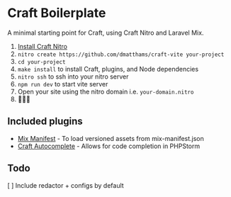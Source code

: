 # Craft Boilerplate

A minimal starting point for Craft, using Craft Nitro and Laravel Mix.

1. [Install Craft Nitro](https://getnitro.sh)
2. `nitro create https://github.com/dmatthams/craft-vite your-project`
3. `cd your-project`
4. `make install` to install Craft, plugins, and Node dependencies
5. `nitro ssh` to ssh into your nitro server
6. `npm run dev` to start vite server
7. Open your site using the nitro domain i.e. `your-domain.nitro`
8. 🌈🦄✨

## Included plugins

* [Mix Manifest](https://github.com/leowebguy/mix-manifest) - To load versioned assets from mix-manifest.json
* [Craft Autocomplete](https://github.com/nystudio107/craft-autocomplete) - Allows for code completion in PHPStorm

## Todo

[ ] Include redactor + configs by default